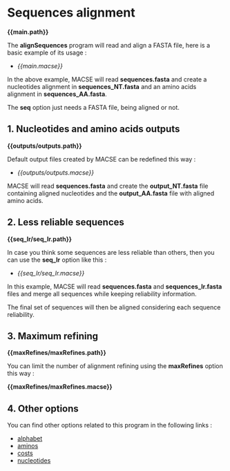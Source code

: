 # Sequences alignment

**{{main.path}}**

The **alignSequences** program will read and align a FASTA file, here is a basic example of its usage :

* *{{main.macse}}*

In the above example, MACSE will read **sequences.fasta** and create a nucleotides alignment in **sequences_NT.fasta**
and an amino acids alignment in **sequences_AA.fasta**.

The **seq** option just needs a FASTA file, being aligned or not.


## 1. Nucleotides and amino acids outputs

**{{outputs/outputs.path}}**

Default output files created by MACSE can be redefined this way :

* *{{outputs/outputs.macse}}*

MACSE will read **sequences.fasta** and create the **output_NT.fasta** file containing aligned nucleotides and the
**output_AA.fasta** file with aligned amino acids.


## 2. Less reliable sequences

**{{seq_lr/seq_lr.path}}**

In case you think some sequences are less reliable than others, then you can use the **seq_lr** option like this :

* *{{seq_lr/seq_lr.macse}}*

In this example, MACSE will read **sequences.fasta** and **sequences_lr.fasta** files and merge all sequences while
keeping reliability information.

The final set of sequences will then be aligned considering each sequence reliability.


## 3. Maximum refining

**{{maxRefines/maxRefines.path}}**

You can limit the number of alignment refining using the **maxRefines** option this way :

**{{maxRefines/maxRefines.macse}}**


## 4. Other options

You can find other options related to this program in the following links :

* [alphabet](alphabet.html)
* [aminos](aminos.html)
* [costs](costs.html)
* [nucleotides](nucleos.html)
